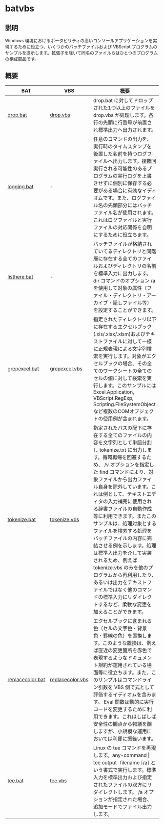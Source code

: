 # batvbs

## 説明
Windows 環境におけるポータビリティの高いコンソールアプリケーションを実現するために役立つ、いくつかのバッチファイルおよび VBScript プログラムのサンプルを提示します。拡張子を除いて同名のファイルらはひとつのプログラムの構成部品です。

## 概要
|BAT|VBS|概要|
|---|---|---|
|[drop.bat](./drop.bat)|[drop.vbs](./drop.vbs)|drop.bat に対してドロップされた1つ以上のファイルを drop.vbs が処理します。各行の先頭に行番号が前置され標準出力へ出力されます。|
|[logging.bat](./logging.bat)|-|任意のコマンドの出力を、実行時のタイムスタンプを後置した名前を持つログファイルへ出力します。複数回実行される可能性のあるプログラムの実行ログを上書きせずに個別に保存する必要がある場合に有効なイディオムです。また、ログファイル名の先頭部分にはバッチファイル名が使用されます。これはログファイルと実行ファイルの対応関係を自明にするために役立ちます。|
|[listhere.bat](./listhere.bat)|-|バッチファイルが格納されていてるディレクトリと同階層に存在する全てのファイルおよびディレクトリの名前を標準入力に出力します。dir コマンドのオプション /a を使用して対象の属性（ファイル・ディレクトリ・アーカイブ・隠しファイル等）を設定することができます。|
|[grepexcel.bat](./grepexcel.bat)|[grepexcel.vbs](./grepexcel.vbs)|指定されたディレクトリ以下に存在するエクセルブック(.xls/.xlsx/.xlsm)およびテキストファイルに対して一様に正規表現による文字列検索を実行します。対象がエクセルブックの場合、その全てのワークシートの全てのセルの値に対して検索を実行します。このサンプルには Excel.Application, VBScript.RegExp, Scripting.FileSystemObject など複数のCOMオブジェクトの使用例が含まれます。|
|[tokenize.bat](./tokenize.bat)|[tokenize.vbs](./tokenize.vbs)|指定されたパスの配下に存在する全てのファイルの内容を文字列として単語分割し tokenize.txt に出力します。循環再帰を回避するため、 /v オプションを指定した find コマンドにより、対象ファイルから出力ファイル自身を除外しています。これは例として、テキストエディタの入力補完に使用される辞書ファイルの自動作成等に利用できます。またこのサンプルは、処理対象とするファイルを検索する処理をバッチファイルの内容に完結させる例を示します。処理は標準入出力を介して実装されるため、例えば tokenize.vbs のみを他のプログラムから再利用したり、あるいは出力をテキストファイルではなく他のコマンドの標準入力にリダイレクトするなど、柔軟な変更を加えることができます。|
|[replacecolor.bat](./replacecolor.bat)|[replacecolor.vbs](./replacecolor.vbs)|エクセルブックに含まれる色（セルの文字色・背景色・罫線の色）を置換します。このような置換は、例えば直近の変更箇所を赤色で表現するようなドキュメント規約が運用されている場面等に役立ちます。また、このサンプルはコマンドライン引数を VBS 側で式として評価するイディオムを含みます。 Eval 関数は動的に実行コードを変更するために利用できます。これはしばしば安全性の観点から物議を醸しますが、小規模な運用においては利便に振舞います。|
|[tee.bat](./tee.vbs)|[tee.vbs](./tee.vbs)|Linux の tee コマンドを再現します。any-command &#x7C; tee output-filename [/a] という書式で実行します。標準入力を標準出力および指定されたファイルの双方にリダイレクトします。 /a オプションが指定された場合、追加モードでファイル出力します。|
